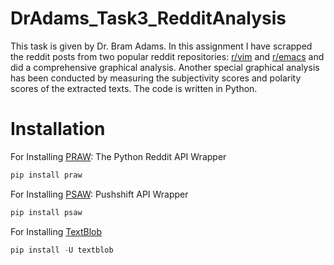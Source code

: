 # DrAdams_Task3_RedditAnalysis
This task is given by Dr. Bram Adams. In this assignment I have scrapped the reddit posts from two popular reddit repositories: [r/vim](https://www.reddit.com/r/vim/) and [r/emacs](https://www.reddit.com/r/emacs/) and did a comprehensive graphical analysis. Another special graphical analysis has been conducted by measuring the subjectivity scores and polarity scores of the extracted texts. The code is written in Python.

# Installation
For Installing [PRAW](https://praw.readthedocs.io/en/latest/): The Python Reddit API Wrapper
```javascript
pip install praw
```
For Installing [PSAW](https://pypi.org/project/psaw/): Pushshift API Wrapper
```javascript 
pip install psaw
```
For Installing [TextBlob](https://textblob.readthedocs.io/en/dev/)
```javascript
pip install -U textblob
```
